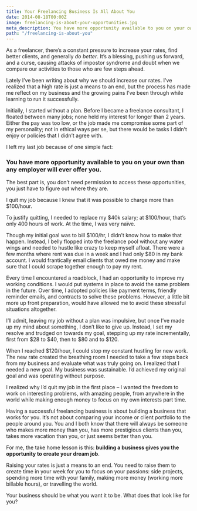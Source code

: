 ```yaml
---
title: Your Freelancing Business Is All About You
date: 2014-08-18T00:00Z
image: freelancing-is-about-your-opportunities.jpg
meta_description: You have more opportunity available to you on your own than any employer will ever offer you. The best part is, you don’t need permission to access it.
path: "/freelancing-is-about-you"
---
```


As a freelancer, there’s a constant pressure to increase your rates, find better
clients, and generally _do better_. It’s a blessing, pushing us forward, and a
curse, causing attacks of impostor syndrome and doubt when we compare our
activities to those who are few steps ahead.

Lately I’ve been writing about why we should increase our rates. I've realized
that a high rate is just a means to an end, but the process has made me reflect
on my business and the growing pains I’ve been through while learning to run it
successfully.

Initially, I started without a plan. Before I became a freelance consultant, I
floated between many jobs; none held my interest for longer than 2 years. Either
the pay was too low, or the job made me compromise some part of my personality;
not in ethical ways per se, but there would be tasks I didn’t enjoy or policies
that I didn’t agree with.

I left my last job because of one simple fact:

### You have more opportunity available to you on your own than any employer will ever offer you.

The best part is, you don’t need permission to access these opportunities, you
just have to figure out where they are.

I quit my job because I knew that it was possible to charge more than $100/hour.

To justify quitting, I needed to replace my $40k salary; at $100/hour, that’s
only 400 hours of work. At the time, I was very naïve.

Though my initial goal was to bill $100/hr, I didn’t know how to make that
happen. Instead, I belly flopped into the freelance pool without any water wings
and needed to hustle like crazy to keep myself afloat. There were a few months
where rent was due in a week and I had only $80 in my bank account. I would
frantically email clients that owed me money and make sure that I could scrape
together enough to pay my rent.

Every time I encountered a roadblock, I had an opportunity to improve my working
conditions. I would put systems in place to avoid the same problem in the
future. Over time, I adopted policies like payment terms, friendly reminder
emails, and contracts to solve these problems. However, a little bit more up
front preparation, would have allowed me to avoid these stressful situations
altogether.

I’ll admit, leaving my job without a plan was impulsive, but once I’ve made up
my mind about something, I don’t like to give up. Instead, I set my resolve and
trudged on towards my goal, stepping up my rate incrementally, first from $28 to
$40, then to $80 and to $120.

When I reached $120/hour, I could stop my constant hustling for new work. The
new rate created the breathing room I needed to take a few steps back from my
business and evaluate what was truly going on. I realized that I needed a new
goal. My business was sustainable. I’d achieved my original goal and was
operating without purpose.

I realized why I’d quit my job in the first place – I wanted the freedom to work
on interesting problems, with amazing people, from anywhere in the world while
making enough money to focus on my own interests part time.

Having a successful freelancing business is about building a business that works
for you. It’s not about comparing your income or client portfolio to the people
around you. You and I both know that there will always be someone who makes more
money than you, has more prestigious clients than you, takes more vacation than
you, or just seems better than you.

For me, the take home lesson is this: **building a business gives you the
opportunity to create your dream job**.

Raising your rates is just a means to an end. You need to raise them to create
time in your week for you to focus on your passions: side projects, spending
more time with your family, making more money (working more billable hours), or
travelling the world.

Your business should be what you want it to be. What does that look like for
you?
